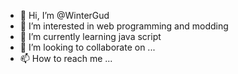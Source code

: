 - 👋 Hi, I’m @WinterGud
- 👀 I’m interested in web programming and modding
- 🌱 I’m currently learning java script
- 💞️ I’m looking to collaborate on ...
- 📫 How to reach me ...

<!---
WinterGud/WinterGud is a ✨ special ✨ repository because its `README.md` (this file) appears on your GitHub profile.
You can click the Preview link to take a look at your changes.
--->
